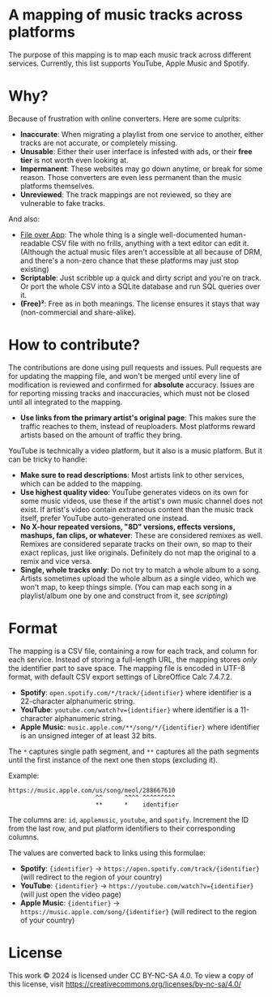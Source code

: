 # A mapping of music tracks across platforms
The purpose of this mapping is to map each music track across different services. Currently, this list supports YouTube, Apple Music and Spotify.

# Why?
Because of frustration with online converters. Here are some culprits:
- **Inaccurate**: When migrating a playlist from one service to another, either tracks are not accurate, or completely missing.
- **Unusable**: Either their user interface is infested with ads, or their **free tier** is not worth even looking at.
- **Impermanent**: These websites may go down anytime, or break for some reason. Those converters are even less permanent than the music platforms themselves.
- **Unreviewed**: The track mappings are not reviewed, so they are vulnerable to fake tracks.

And also:
- [File over App](https://stephango.com/file-over-app): The whole thing is a single well-documented human-readable CSV file with no frills, anything with a text editor can edit it. (Although the actual music files aren't accessible at all because of DRM, and there's a non-zero chance that these platforms may just stop existing)
- **Scriptable**: Just scribble up a quick and dirty script and you're on track. Or port the whole CSV into a SQLite database and run SQL queries over it.
- **(Free)²**: Free as in both meanings. The license ensures it stays that way (non-commercial and share-alike).

# How to contribute?
The contributions are done using pull requests and issues. Pull requests are for updating the mapping file, and won't be merged until every line of modification is reviewed and confirmed for **absolute** accuracy. Issues are for reporting missing tracks and inaccuracies, which must not be closed until all integrated to the mapping.
- **Use links from the primary artist's original page**: This makes sure the traffic reaches to them, instead of reuploaders. Most platforms reward artists based on the amount of traffic they bring.

YouTube is technically a video platform, but it also is a music platform. But it can be tricky to handle:
- **Make sure to read descriptions**: Most artists link to other services, which can be added to the mapping.
- **Use highest quality video**: YouTube generates videos on its own for some music videos, use these if the artist's own music channel does not exist. If artist's video contain extraneous content than the music track itself, prefer YouTube auto-generated one instead.
- **No X-hour repeated versions, "8D" versions, effects versions, mashups, fan clips, or whatever**: These are considered remixes as well. Remixes are considered separate tracks on their own, so map to their exact replicas, just like originals. Definitely do not map the original to a remix and vice versa.
- **Single, whole tracks only**: Do not try to match a whole album to a song. Artists sometimes upload the whole album as a single video, which we won't map, to keep things simple. (You can map each song in a playlist/album one by one and construct from it, see *scripting*)

# Format
The mapping is a CSV file, containing a row for each track, and column for each service. Instead of storing a full-length URL, the mapping stores *only* the identifier part to save space. The mapping file is encoded in UTF-8 format, with default CSV export settings of LibreOffice Calc 7.4.7.2.

- **Spotify**: `open.spotify.com/*/track/{identifier}` where identifier is a 22-character alphanumeric string.
- **YouTube**: `youtube.com/watch?v={identifier}` where identifier is a 11-character alphanumeric string.
- **Apple Music**: `music.apple.com/**/song/*/{identifier}` where identifier is an unsigned integer of at least 32 bits.

The `*` captures single path segment, and `**` captures all the path segments until the first instance of the next one then stops (excluding it). 

Example:
```
https://music.apple.com/us/song/meol/288667610
                        ^^      ^^^^ ^^^^^^^^^
                        **      *    identifier
```

The columns are: `id`, `applemusic`, `youtube`, and `spotify`. Increment the ID from the last row, and put platform identifiers to their corresponding columns.

The values are converted back to links using this formulae:
- **Spotify**: `{identifier}` -> `https://open.spotify.com/track/{identifier}` (will redirect to the region of your country)
- **YouTube**: `{identifier}` -> `https://youtube.com/watch?v={identifier}` (will just open the video page)
- **Apple Music**: `{identifier}` -> `https://music.apple.com/song/{identifier}` (will redirect to the region of your country)

# License
This work © 2024 is licensed under CC BY-NC-SA 4.0. To view a copy of this license, visit https://creativecommons.org/licenses/by-nc-sa/4.0/
